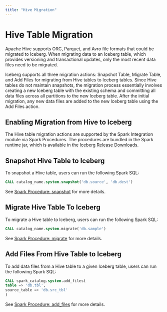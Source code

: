 ```yaml
---
title: "Hive Migration"
---
```

<!--
 - Licensed to the Apache Software Foundation (ASF) under one or more
 - contributor license agreements.  See the NOTICE file distributed with
 - this work for additional information regarding copyright ownership.
 - The ASF licenses this file to You under the Apache License, Version 2.0
 - (the "License"); you may not use this file except in compliance with
 - the License.  You may obtain a copy of the License at
 -
 -   http://www.apache.org/licenses/LICENSE-2.0
 -
 - Unless required by applicable law or agreed to in writing, software
 - distributed under the License is distributed on an "AS IS" BASIS,
 - WITHOUT WARRANTIES OR CONDITIONS OF ANY KIND, either express or implied.
 - See the License for the specific language governing permissions and
 - limitations under the License.
 -->

# Hive Table Migration
Apache Hive supports ORC, Parquet, and Avro file formats that could be migrated to Iceberg.
When migrating data to an Iceberg table, which provides versioning and transactional updates, only the most recent data files need to be migrated.

Iceberg supports all three migration actions: Snapshot Table, Migrate Table, and Add Files for migrating from Hive tables to Iceberg tables. Since Hive tables do not maintain snapshots,
the migration process essentially involves creating a new Iceberg table with the existing schema and committing all data files across all partitions to the new Iceberg table.
After the initial migration, any new data files are added to the new Iceberg table using the Add Files action.

## Enabling Migration from Hive to Iceberg
The Hive table migration actions are supported by the Spark Integration module via Spark Procedures.
The procedures are bundled in the Spark runtime jar, which is available in the [Iceberg Release Downloads](../../releases.md#downloads).

## Snapshot Hive Table to Iceberg
To snapshot a Hive table, users can run the following Spark SQL:
```sql
CALL catalog_name.system.snapshot('db.source', 'db.dest')
```
See [Spark Procedure: snapshot](spark-procedures.md#snapshot) for more details.

## Migrate Hive Table To Iceberg
To migrate a Hive table to Iceberg, users can run the following Spark SQL:
```sql
CALL catalog_name.system.migrate('db.sample')
```
See [Spark Procedure: migrate](spark-procedures.md#migrate) for more details.

## Add Files From Hive Table to Iceberg
To add data files from a Hive table to a given Iceberg table, users can run the following Spark SQL:
```sql
CALL spark_catalog.system.add_files(
table => 'db.tbl',
source_table => 'db.src_tbl'
)
```
See [Spark Procedure: add_files](spark-procedures.md#add_files) for more details.
